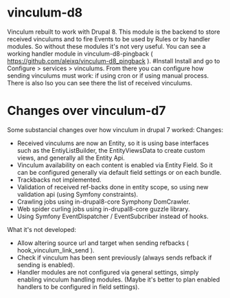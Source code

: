 # vinculum-d8
Vinculum rebuilt to work with Drupal 8.
This module is the backend to store received vinculums and to fire Events to be used by Rules or by handler modules.
So without these modules it's not very useful. You can see a working handler module in vinculum-d8-pingback ( https://github.com/aleixq/vinculum-d8_pingback ).
#Install
Install and go to Configure > services > vinculums. From there you can configure how sending vinculums must work: if using cron or if using manual process. There is also lso you can see there the list of received vinculums.
# Changes over vinculum-d7
Some substancial changes over how vinculum in drupal 7 worked:
Changes:
  - Received vinculums are now an Entity, so it is using base interfaces such as the EntiyListBuilder, the EntityViewsData to create custom views, and generally all the Entity Api.
  - Vinculum availability on each content is enabled via Entity Field. So it can be configured generally via default field settings or on each bundle.
  - Trackbacks not implemented.
  - Validation of received ref-backs done in entity scope, so using new validation api (using Symfony constraints).
  - Crawling jobs using in-drupal8-core Symphony DomCrawler.
  - Web spider curling jobs using in-drupal8-core guzzle library.
  - Using Symfony EventDispatcher / EventSubcriber instead of hooks.
  
  What it's not developed:
  - Allow altering source url and target when sending refbacks ( hook_vinculum_link_send ).
  - Check if vinculum has been sent previously (always sends refback if sending is enabled).
  - Handler modules are not configured via general settings, simply enabling vinculum handling modules. (Maybe it's better to plan enabled handlers to be configured in field settings).
  
  
